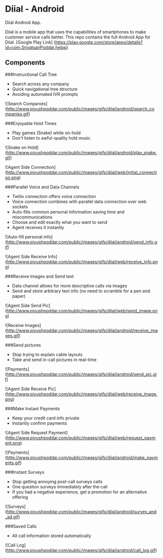 # Diial - Android
Diial Android App. 

Diial is a mobile app that uses the capabilities of smartphones to make customer service calls better. This repo contains the full Android App for Diial.
[Google Play Link] (https://play.google.com/store/apps/details?id=com.SrivatsanPoddar.helpp)

## Components

###Instructional Call Tree
* Search across any company
* Quick navigational tree structure
* Avoiding automated IVR prompts

![Search Companies] (http://www.piyushpoddar.com/public/images/gifs/diial/android/search_companies.gif)


###Enjoyable Hold Times
* Play games (Snake) while on-hold
* Don't listen to awful-quality hold music

![Snake on Hold] (http://www.piyushpoddar.com/public/images/gifs/diial/android/play_snake.gif)

![Agent Side Connection] (http://www.piyushpoddar.com/public/images/gifs/diial/web/initial_connection.png)

###Parallel Voice and Data Channels
* Twilio connection offers voice connection
* Voice connection combines with parallel data connection over web sockets
* Auto-fills common personal information saving time and miscommunications
* Choose and edit exactly what you want to send
* Agent receives it instantly

![Auto-fill personal info] (http://www.piyushpoddar.com/public/images/gifs/diial/android/send_info.gif)

![Agent Side Receive Info] (http://www.piyushpoddar.com/public/images/gifs/diial/web/receive_info.png)

###Receive Images and Send text
* Data channel allows for more descriptive calls via images
* Send and store arbitrary text info (no need to scramble for a pen and paper)

![Agent Side Send Pic] (http://www.piyushpoddar.com/public/images/gifs/diial/web/send_image.png)

![Receive Images] (http://www.piyushpoddar.com/public/images/gifs/diial/android/receive_images.gif)

###Send pictures
* Stop trying to explain cable layouts
* Take and send in-call pictures in real-time

![Payments] (http://www.piyushpoddar.com/public/images/gifs/diial/android/send_pic.gif)

![Agent Side Receive Pic] (http://www.piyushpoddar.com/public/images/gifs/diial/web/receive_image.png)

###Make Instant Payments
* Keep your credit card info private
* Instantly confirm payments

![Agent Side Request Payment] (http://www.piyushpoddar.com/public/images/gifs/diial/web/request_payment.png)

![Payments] (http://www.piyushpoddar.com/public/images/gifs/diial/android/make_payments.gif)

###Instant Surveys
* Stop getting annoying post-call surveys calls
* One question surveys immediately after the call
* If you had a negative experience, get a promotion for an alternative offering

![Surveys] (http://www.piyushpoddar.com/public/images/gifs/diial/android/survey_and_ad.gif)

###Saved Calls
* All call information stored automatically

![Call Log] (http://www.piyushpoddar.com/public/images/gifs/diial/android/call_log.gif)
